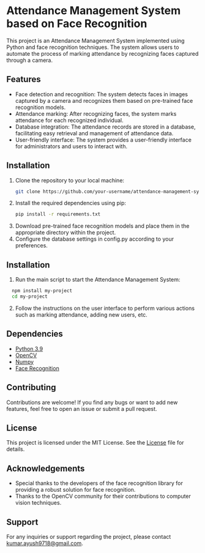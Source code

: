 # Attendance Management System based on Face Recognition

This project is an Attendance Management System implemented using Python and face recognition techniques. The system allows users to automate the process of marking attendance by recognizing faces captured through a camera.

## Features

- Face detection and recognition: The system detects faces in images captured by a camera and recognizes them based on pre-trained face recognition models.
- Attendance marking: After recognizing faces, the system marks attendance for each recognized individual.
- Database integration: The attendance records are stored in a database, facilitating easy retrieval and management of attendance data.
- User-friendly interface: The system provides a user-friendly interface for administrators and users to interact with.

## Installation

1. Clone the repository to your local machine:
   ```bash
   git clone https://github.com/your-username/attendance-management-system.git
   ```
2. Install the required dependencies using pip:
    ```bash
    pip install -r requirements.txt
    ```
3. Download pre-trained face recognition models and place them in the appropriate directory within the project.
4. Configure the database settings in config.py according to your preferences.
 

## Installation

1. Run the main script to start the Attendance Management System:

```bash
  npm install my-project
  cd my-project
```
2. Follow the instructions on the user interface to perform various actions such as marking attendance, adding new users, etc.
    
## Dependencies

- [Python 3.9](https://www.github.com/octokatherine)
- [OpenCV](https://www.github.com/octokatherine)
- [Numpy](https://www.github.com/octokatherine)
- [Face Recognition](https://www.github.com/octokatherine)


## Contributing

Contributions are welcome! If you find any bugs or want to add new features, feel free to open an issue or submit a pull request.


## License

This project is licensed under the MIT License. See the [License](https://choosealicense.com/licenses/mit/) file for details.


## Acknowledgements

 - Special thanks to the developers of the face recognition library for providing a robust solution for face recognition.
 - Thanks to the OpenCV community for their contributions to computer vision techniques.


## Support

For any inquiries or support regarding the project, please contact kumar.ayush9718@gmail.com.

